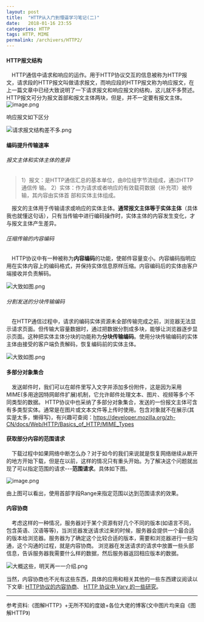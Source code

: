 ```yaml
---
layout: post
title:  "HTTP从入门到懵逼学习笔记(二)"
date:   2018-01-16 23:55
categories: HTTP
tags: HTTP、MIME
permalink: /archivers/HTTP2/
---
```


#### HTTP报文结构
&emsp;HTTP通信中请求和响应的运作。用于HTTP协议交互的信息被称为HTTP报文，请求段的HTTP报文叫做请求报文，而响应段的HTTP报文称为响应报文，在上一篇文章中已经大致说明了一下请求报文和响应报文的结构，这儿就不多赘述。HTTP报文可分为报文首部和报文主体两块，但是，并不一定要有报文主体。
![image.png](http://upload-images.jianshu.io/upload_images/8918083-de6ad1b199256fb4.png?imageMogr2/auto-orient/strip%7CimageView2/2/w/1240)

响应报文如下区分

![请求报文结构差不多.png](http://upload-images.jianshu.io/upload_images/8918083-83e62b496acab033.png?imageMogr2/auto-orient/strip%7CimageView2/2/w/1240)
#### 编码提升传输速率
###### 报文主体和实体主体的差异

>1）报文：是HTTP通信汇总的基本单位，由8位组字节流组成，通过HTTP通信传
输。
2）实体：作为请求或者响应的有效载荷数据（补充项）被传输，其内容由实体首
部和实体主体组成。

&emsp;报文的主体用于传输请求或响应的实体主体。**通常报文主体等于实体主体**（具体我也就懂这句话），只有当传输中进行编码操作时，实体主体的内容发生变化，才与报文主体产生差异。

###### 压缩传输的内容编码
&emsp;HTTP协议中有一种被称为**内容编码**的功能，使邮件容量变小。内容编码指明应用在实体内容上的编码格式，并保持实体信息原样压缩。内容编码后的实体由客户端接收并负责解码。

![大致如图.png](http://upload-images.jianshu.io/upload_images/8918083-04f985fd61c85018.png?imageMogr2/auto-orient/strip%7CimageView2/2/w/1240)

###### 分割发送的分块传输编码
&emsp;在HTTP通信过程中，请求的编码实体资源未全部传输完成之前，浏览器无法显示请求页面。但传输大容量数据时，通过把数据分割成多块，能够让浏览器逐步显示页面。这种把实体主体分块的功能称为**分块传输编码**。使用分块传输编码的实体主体由接受的客户端负责解码，恢复编码前的实体主体。

![大致如图.png](http://upload-images.jianshu.io/upload_images/8918083-288222cba0ee1f3b.png?imageMogr2/auto-orient/strip%7CimageView2/2/w/1240)

#### 多部分对象集合
&emsp;发送邮件时，我们可以在邮件里写入文字并添加多份附件，这是因为采用MIME(多用途因特网邮件扩展)机制，它允许邮件处理文本、图片、视频等多个不同类型的数据。 HTTP协议中也采纳了多部分对象集合，发送的一份报文主体可含有多类型实体。通常是在图片或文本文件等上传时使用。包含对象就不在展示(其实是太多，懒得写)，有兴趣可查阅：https://developer.mozilla.org/zh-CN/docs/Web/HTTP/Basics_of_HTTP/MIME_Types

#### 获取部分内容的范围请求
&emsp;下载过程中如果网络中断怎么办？对于如今的我们来说就是恢复网络继续从断开的地方开始下载，但是在以前，这样的情况只有重头开始。为了解决这个问题就出现了可以指定范围的请求---**范围请求**。具体如下图。

![image.png](http://upload-images.jianshu.io/upload_images/8918083-69ea92a540a2e074.png?imageMogr2/auto-orient/strip%7CimageView2/2/w/1240)

由上图可以看出，使用首部字段Range来指定范围以达到范围请求的效果。

#### 内容协商
&emsp;考虑这样的一种情况，服务器对于某个资源有好几个不同的版本(如语言不同，包含英语、汉语等等)，当浏览器发送请求过来的时候，服务器会提供一个最合适的版本给浏览器。服务器为了确定这个比较合适的版本，需要和浏览器进行一些沟通，这个沟通的过程，就是内容协商。
浏览器在发送请求的请求中放置一些头部信息，告诉服务器我需要什么样的数据，然后服务器返回相应版本的数据。

![大概这些，明天再一一介绍.png](http://upload-images.jianshu.io/upload_images/8918083-1a8e7851b8e0f785.png?imageMogr2/auto-orient/strip%7CimageView2/2/w/1240)

当然，内容协商也不光有这些东西，具体的应用和相关其他的一些东西建议阅读以下文章: [HTTP协议的内容协商](http://www.cnblogs.com/hellohuman/p/3989904.html)、
[HTTP 协议中 Vary 的一些研究](https://imququ.com/post/vary-header-in-http.html)。


***
参考资料:《图解HTTP》+无所不知的度娘+各位大佬的博客(文中图片均来自《图解HTTP》)
